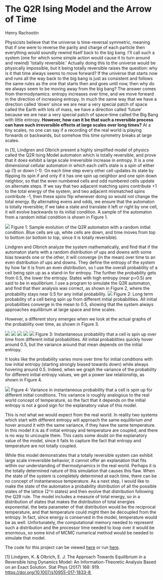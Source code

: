 # The Q2R Ising Model and the Arrow of Time
Henry Rachootin

Physicists believe that the universe is time-reversal symmetric, meaning that if one were to reverse the parity and charge of each particle then everything would soundly rewind itself back to the big bang. I'll call such a system (one for which some simple action would cause it to turn around and rewind) 'totally reversible.' Actually doing this to the universe would be physically impossible, but it being totally reversible raises the question: why is it that time always seems to move forward? If the universe that starts now and runs all the way back to the big bang is just as consistent and follows the same rules as the one that starts then and goes until now, then why do we always seem to be moving away from the big bang? The answer comes from thermodynamics: entropy increases over time, and we move forward in the direction of increasing entropy. In much the same way that we have a direction called ‘down’ since we are near a very special patch of space called the Earth with lots of mass, we have a direction called ‘future’ because we are near a very special patch of space-time called the Big Bang with little entropy. **However, how can it be that such a reversible process can have such irreversible effects at large scales over long times?** At a tiny scales, no one can say if a recording of the real world is playing forwards or backwards, but somehow this time symmetry breaks at large scales.

In [1], Lindgren and Olbrich present a highly simplified model of physics called the Q2R Ising Model automaton which is totally reversible, and prove that it does exhibit a large scale irreversible increase in entropy. It is a one dimensional cellular automaton in which each cell’s state is a spin of either up (1) or down (-1). On each time step every other cell updates its state by flipping its spin if and only if it has one spin up neighbor and one spin down neighbor, so that the even numbered cells and odd numbered cells update on alternate steps. If we say that two adjacent matching spins contribute +1 to the total energy of the system, and two adjacent mismatched spins contribute -1, then these spins flip whenever doing so would not change the total energy. By alternating evens and odds, we ensure that the automaton is totally reversible; if we take a state and translate it left or right by one cell, it will evolve backwards to its initial condition. A sample of the automaton from a random initial condition is shown in Figure 1.

![](https://raw.githubusercontent.com/sportsracer48/Ising/master/code/p50n500m500.png)
Figure 1: Sample evolution of the Q2R automaton with a random initial condition. Blue cells are up, white cells are down, and time moves from top to bottom (or bottom to top, since it is totally reversible).

Lindgren and Olbrich analyze the system mathematically, and find that if the automaton starts with a random distribution of ups and downs with some bias towards one or the other, it will converge (in the mean) over time to an even distribution of ups and downs. They define the entropy of the system by how far it is from an even distribution, so I use the overall probability of a cell being spin up as a stand-in for entropy. The further the probability gets from 0.5, the lower the entropy. States with high entropy (near p=0.5) are said to be in equilibrium. I use a program to simulate the Q2R automaton, and find that their analysis was correct, as shown in Figure 2, where the probability stays near 0.5 for any initial probability.
![](https://github.com/sportsracer48/Ising/blob/master/code/outMu.png)
Figure 2: Long term probability of a cell being spin up from different initial probabilities. All initial probabilities converge in the mean to 0.5, showing that the system always approaches equilibrium at large space and time scales.

However, a different story emerges when we look at the actual graphs of the probability over time, as shown in Figure 3.

![](https://raw.githubusercontent.com/sportsracer48/Ising/master/code/p_0%3D.01.png)
![](https://raw.githubusercontent.com/sportsracer48/Ising/master/code/p_0%3D.1.png)
![](https://raw.githubusercontent.com/sportsracer48/Ising/master/code/p_0%3D.2.png)
![](https://raw.githubusercontent.com/sportsracer48/Ising/master/code/p_0%3D.4.png)
![](https://raw.githubusercontent.com/sportsracer48/Ising/master/code/p_0%3D.5.png)
Figure 3: Instantaneous probability that a cell is spin up over time from different initial probabilities. All initial probabilities quickly hover around 0.5, but the variance around that mean depends on the initial entropy.

It looks like the probability varies more over time for initial conditions with low initial entropy (starting strongly biased towards down) while always hovering around 0.5. Indeed, when we graph the variance of the probability for different initial entropy values, we get a power law relationship, as shown in Figure 4.

![](https://github.com/sportsracer48/Ising/blob/master/code/outSigma.png)
Figure 4: Variance in instantaneous probability that a cell is spin up for different initial conditions. This variance is roughly analogous to the real world concept of temperature, so the fact that it depends on the initial entropy is not a good sign for the explanatory value of this model.

This is _not_ what we would expect from the real world. In reality two systems which start with different entropy will approach the same equilibrium _and_ hover around it with the same variance, if they have the same temperature. In this model it is as if initial entropy and temperature are coupled, and there is no way to uncouple them. This casts some doubt on the explanatory value of the model, since it fails to capture the fact that entropy and temperature are not totally coupled.

While this model demonstrates that a totally reversible system can exhibit large scale irreversible behavior, it cannot offer an explanation that fits within our understanding of thermodynamics in the real world. Perhaps it is the totally determined nature of this simulation that causes this flaw. When the state of the system is completely determined at each time, there can be no concept of instantaneous temperature. As a next step, I would like to make the state of the automaton a probability distribution of all the possible states of the lattice (2^n states) and then evolve that distribution following the Q2R rule. The model includes a measure of total energy, so in a distribution of states that makes the distribution of total energies exponential, the beta parameter of that distribution would be the reciprocal temperature, and that temperature could might then be decoupled from the entropy. In fact, since energy is conserved in the model, temperature would be as well. Unfortunately, the computational memory needed to represent such a distribution and the processor time needed to loop over it would be enormous, so some kind of MCMC numerical method would be needed to simulate that model.

The code for this project can be viewed [here](https://nbviewer.jupyter.org/github/sportsracer48/Ising/blob/master/code/Ising.ipynb) or run [here](https://mybinder.org/v2/gh/sportsracer48/Ising/master?filepath=%2Fcode%2FIsing.ipynb).

[1] Lindgren, K. & Olbrich, E. J. The Approach Towards Equilibrium in a Reversible Ising Dynamics Model: An Information-Theoretic Analysis Based on an Exact Solution. Stat Phys (2017) 168: 919. https://doi.org/10.1007/s10955-017-1833-8 
